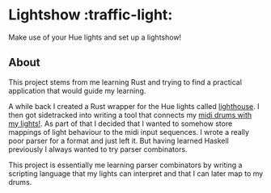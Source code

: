 # Lightshow :traffic-light:

Make use of your Hue lights and set up a lightshow!

## About

This project stems from me learning Rust and trying to find a practical application
that would guide my learning.

A while back I created a Rust wrapper for the Hue lights called [lighthouse](https://github.com/finnkauski/lighthouse).
I then got sidetracked into writing a tool that connects my [midi drums with my lights!](https://www.youtube.com/watch?v=fEK2DofSwEE).
As part of that I decided that I wanted to somehow store mappings of light behaviour to the midi input sequences.
I wrote a really poor parser for a format and just left it. But having learned Haskell previously I always wanted to try
parser combinators.

This project is essentially me learning parser combinators by writing a scripting language that my
lights can interpret and that I can later map to my drums.
